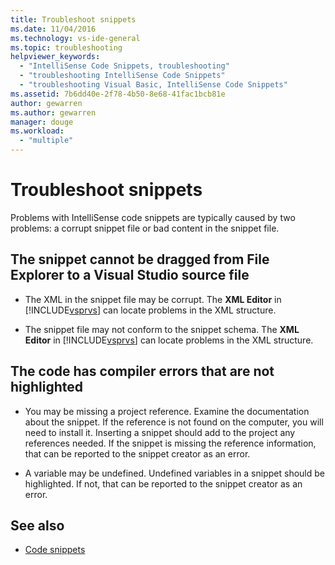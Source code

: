 ```yaml
---
title: Troubleshoot snippets
ms.date: 11/04/2016
ms.technology: vs-ide-general
ms.topic: troubleshooting
helpviewer_keywords:
  - "IntelliSense Code Snippets, troubleshooting"
  - "troubleshooting IntelliSense Code Snippets"
  - "troubleshooting Visual Basic, IntelliSense Code Snippets"
ms.assetid: 7b6dd40e-2f78-4b50-8e68-41fac1bcb81e
author: gewarren
ms.author: gewarren
manager: douge
ms.workload:
  - "multiple"
---
```

# Troubleshoot snippets

Problems with IntelliSense code snippets are typically caused by two problems: a corrupt snippet file or bad content in the snippet file.

## The snippet cannot be dragged from File Explorer to a Visual Studio source file

-   The XML in the snippet file may be corrupt. The **XML Editor** in [!INCLUDE[vsprvs](../code-quality/includes/vsprvs_md.md)] can locate problems in the XML structure.

-   The snippet file may not conform to the snippet schema. The **XML Editor** in [!INCLUDE[vsprvs](../code-quality/includes/vsprvs_md.md)] can locate problems in the XML structure.

## The code has compiler errors that are not highlighted

-   You may be missing a project reference. Examine the documentation about the snippet. If the reference is not found on the computer, you will need to install it. Inserting a snippet should add to the project any references needed. If the snippet is missing the reference information, that can be reported to the snippet creator as an error.

-   A variable may be undefined. Undefined variables in a snippet should be highlighted. If not, that can be reported to the snippet creator as an error.

## See also

- [Code snippets](../ide/code-snippets.md)
